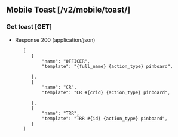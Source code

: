 ## Mobile Toast [/v2/mobile/toast/]

### Get toast [GET]

+ Response 200 (application/json)

         [
            {
                "name": "OFFICER",
                "template": "{full_name} {action_type} pinboard",

            },
            {
                "name": "CR",
                "template": "CR #{crid} {action_type} pinboard",

            },
            {
                "name": "TRR",
                "template": "TRR #{id} {action_type} pinboard",
            }
         ]

